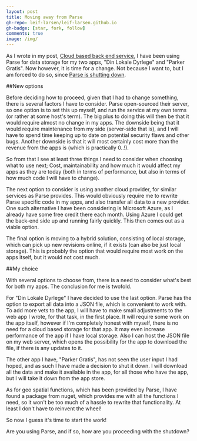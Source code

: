 ```yaml
---
layout: post
title: Moving away from Parse
gh-repo: leif-larsen/leif-larsen.github.io
gh-badge: [star, fork, follow]
comments: true
image: /img/
---
```

    
As I wrote in my post, [Cloud based back end service](http://blog.leiflarsen.org/cloud-based-back-end-service/), I have been using Parse for data storage for my two apps, "Din Lokale Dyrlege" and "Parker Gratis". Now however, it is time for a change. Not because I want to, but I am forced to do so, since [Parse is shutting down](http://blog.parse.com/announcements/moving-on/).

##New options

Before deciding how to proceed, given that I had to change something, there is several factors I have to consider. Parse open-sourced their server, so one option is to set this up myself, and run the service at my own terms (or rather at some host's term). The big plus to doing this will then be that it would require almost no change in my apps. The downside being that it would require maintenance from my side (server-side that is), and I will have to spend time keeping up to date on potential security flaws and other bugs. Another downside is that it will most certainly cost more than the revenue from the apps is (which is practically 0..!).

So from that I see at least three things I need to consider when choosing what to use next; Cost, maintainability and how much it would affect my apps as they are today (both in terms of performance, but also in terms of how much code I will have to change).

The next option to consider is using another cloud provider, for similar services as Parse provides. This would obviously require me to rewrite Parse specific code in my apps, and also transfer all data to a new provider. One such alternative I have been considering is Microsoft Azure, as I already have some free credit there each month. Using Azure I could get the back-end side up and running fairly quickly. This then comes out as a viable option. 

The final option is moving to a hybrid solution, consisting of local storage, which can pick up new revisions online, if it exists (can also be just local storage). This is probably the option that would require most work on the apps itself, but it would not cost much.

##My choice

With several options to choose from, there is a need to consider what's best for both my apps. The conclusion for me is twofold.

For "Din Lokale Dyrlege" I have decided to use the last option. Parse has the option to export all data into a JSON file, which is convenient to work with. To add more vets to the app, I will have to make small adjustments to the web app I wrote, for that task, in the first place. It will require some work on the app itself, however if I'm completely honest with myself, there is no need for a cloud based storage for that app. It may even increase performance of the app if I have local storage. Also I can host the JSON file on my web server, which opens the possibility for the app to download the file, if there is any updates to it.

The other app I have, "Parker Gratis", has not seen the user input I had hoped, and as such I have made a decision to shut it down. I will download all the data and make it available in the app, for all those who have the app, but I will take it down from the app store. 

As for geo spatial functions, which has been provided by Parse, I have found a package from nuget, which provides me with all the functions I need, so it won't be too much of a hassle to rewrite that functionality. At least I don't have to reinvent the wheel!

So now I guess it's time to start the work!

Are you using Parse, and if so, how are you proceeding with the shutdown?
